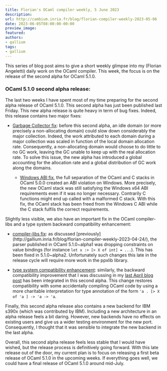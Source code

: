 ```yaml
---
title: Florian's OCaml compiler weekly, 5 June 2023
description:
url: http://cambium.inria.fr/blog/florian-compiler-weekly-2023-05-06
date: 2023-06-05T08:00:00-00:00
preview_image:
featured:
authors:
- gallium
tags:
- gallium
---
```





<p>This series of blog post aims to give a short weekly glimpse into my
(Florian Angeletti) daily work on the OCaml compiler. This week, the
focus is on the release of the second alpha for OCaml 5.1.0.</p>


  

<h3>OCaml 5.1.0 second alpha
release:</h3>
<p>The last two weeks I have spent most of my time preparing for the
second alpha release of OCaml 5.1.0. This second alpha has just been
published last Friday. This new alpha release is quite heavy in term of
bug fixes. Indeed, this release contains two major fixes:</p>
<ul>
<li><p><a href="https://github.com/ocaml/ocaml/pull/11903">Garbage
Collector fix</a>: before this second alpha, an idle domain (or more
precisely a non-allocating domain) could slow down considerably the
major collection. Indeed, the work attributed to each domain during a
major collection was scaled in function of the local domain allocation
rate. Consequently, a non-allocating domain would choose to do little to
no GC work, leaving the GC unable to keep up with the real allocation
rate. To solve this issue, the new alpha has introduced a global
accounting for the allocation rate and a global distribution of GC work
along the domains.</p>
<ul>
<li><a href="https://github.com/ocaml/ocaml/pull/11846">Windows ABI
fix</a>, the full separation of the OCaml and C stacks in OCaml 5.0.0
created an ABI violation on Windows. More precisely, the new OCaml stack
was still satisfying the Windows x64 ABI requirements even if it was no
longer necessary. Contrarily C functions might end up called with a
malformed C stack. With this fix, the OCaml stack has been freed from
the Windows C ABI while the C stack fulfils the correct
requirements.</li>
</ul></li>
</ul>
<p>Slightly less visible, we also have an important fix in the OCaml
compiler-libs and a type system backward compatibility enhancement:</p>
<ul>
<li><p><a href="https://github.com/ocaml/ocaml/pull/12191">compiler-libs
fix</a>: as discussed [previously]
(http://gallium.inria.fr/blog/florian-compiler-weekly-2023-04-24/), the
parser published in OCaml 5.1.0~alpha1 was dropping constraints on value
bindings (for instance <code>let x :&gt; [&gt; X of int] = ...</code>).
This has been fixed in 5.1.0~alpha2. Unfortunately such changes this
late in the release cycle will require more work in the ppxlib
library.</p></li>
<li><p><a href="https://github.com/ocaml/ocaml/pull/12211">type system
compatibility enhancement</a>: similarly, the backward compatibility
improvement that I was discussing in my <a href="http://gallium.inria.fr/blog/florian-compiler-weekly-2023-04-28">last
April blog post</a> has been integrated in this second alpha. This
change restores compatibility with some accidentally compiling OCaml
code by using a more charitable interpretation for type annotation of
the form <code>'a . [&gt; X of 'a ] -&gt; 'a -&gt; 'a</code>.</p></li>
</ul>
<p>Finally, this second alpha release also contains a new backend for
IBM s390x (which was contributed by IBM). Including a new architecture
in an alpha release feels a bit daring. However, new backends have no
effects on existing users and give us a wider testing environment for
the new port. Consequently, I thought that it was sensible to integrate
the new backend in the last alpha.</p>
<p>Overall, this second alpha release feels less stable that I would
have wished, but the release process is definitively going forward. With
this late release out of the door, my current plan is to focus on
releasing a first beta release of OCaml 5.1.0 in the upcoming weeks. If
everything goes well, we could have a final release of OCaml 5.1.0
around mid-July.</p>


